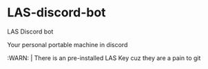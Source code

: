 # LAS-discord-bot
LAS Discord bot

Your personal portable machine in discord

:WARN: | There is an pre-installed LAS Key cuz they are a pain to git
